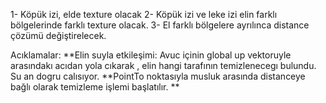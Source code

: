 1- Köpük izi, elde texture olacak
2- Köpük izi ve leke izi elin farklı bölgelerinde farklı texture olacak.
3- El farklı bölgelere ayrılınca distance çözümü değiştirelecek.

Acıklamalar:
**Elin suyla etkileşimi: Avuc içinin global up vektoruyle arasındakı acıdan yola cıkarak , elin hangi tarafının temizlenecegı bulundu.
Su an dogru calısıyor. 
**PointTo noktasıyla musluk arasında distanceye bağlı olarak temizleme işlemi başlatılır. 
** 